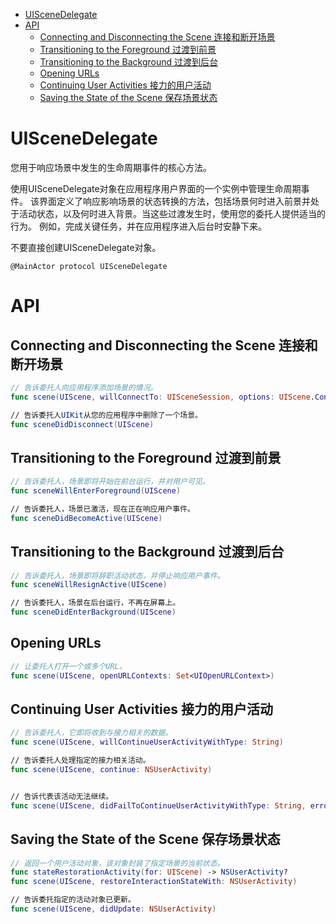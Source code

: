 <!-- TOC -->

- [UISceneDelegate](#uiscenedelegate)
- [API](#api)
    - [Connecting and Disconnecting the Scene 连接和断开场景](#connecting-and-disconnecting-the-scene-连接和断开场景)
    - [Transitioning to the Foreground 过渡到前景](#transitioning-to-the-foreground-过渡到前景)
    - [Transitioning to the Background 过渡到后台](#transitioning-to-the-background-过渡到后台)
    - [Opening URLs](#opening-urls)
    - [Continuing User Activities 接力的用户活动](#continuing-user-activities-接力的用户活动)
    - [Saving the State of the Scene 保存场景状态](#saving-the-state-of-the-scene-保存场景状态)

<!-- /TOC -->


# UISceneDelegate

您用于响应场景中发生的生命周期事件的核心方法。

使用UISceneDelegate对象在应用程序用户界面的一个实例中管理生命周期事件。
该界面定义了响应影响场景的状态转换的方法，包括场景何时进入前景并处于活动状态，以及何时进入背景。当这些过渡发生时，使用您的委托人提供适当的行为。
例如，完成关键任务，并在应用程序进入后台时安静下来。

不要直接创建UISceneDelegate对象。

```
@MainActor protocol UISceneDelegate
```

# API

## Connecting and Disconnecting the Scene 连接和断开场景

```swift
// 告诉委托人向应用程序添加场景的情况。
func scene(UIScene, willConnectTo: UISceneSession, options: UIScene.ConnectionOptions)

// 告诉委托人UIKit从您的应用程序中删除了一个场景。
func sceneDidDisconnect(UIScene)

```

## Transitioning to the Foreground 过渡到前景

```swift
// 告诉委托人，场景即将开始在前台运行，并对用户可见。
func sceneWillEnterForeground(UIScene)

// 告诉委托人，场景已激活，现在正在响应用户事件。
func sceneDidBecomeActive(UIScene)


```

## Transitioning to the Background 过渡到后台

```swift
// 告诉委托人，场景即将辞职活动状态，并停止响应用户事件。
func sceneWillResignActive(UIScene)

// 告诉委托人，场景在后台运行，不再在屏幕上。
func sceneDidEnterBackground(UIScene)

```

## Opening URLs

```swift
// 让委托人打开一个或多个URL。
func scene(UIScene, openURLContexts: Set<UIOpenURLContext>)

```

## Continuing User Activities 接力的用户活动

```swift
// 告诉委托人，它即将收到与接力相关的数据。
func scene(UIScene, willContinueUserActivityWithType: String)

// 告诉委托人处理指定的接力相关活动。
func scene(UIScene, continue: NSUserActivity)


// 告诉代表该活动无法继续。
func scene(UIScene, didFailToContinueUserActivityWithType: String, error: Error)
```

## Saving the State of the Scene 保存场景状态

```swift
// 返回一个用户活动对象，该对象封装了指定场景的当前状态。
func stateRestorationActivity(for: UIScene) -> NSUserActivity?
func scene(UIScene, restoreInteractionStateWith: NSUserActivity)

// 告诉委托指定的活动对象已更新。
func scene(UIScene, didUpdate: NSUserActivity)


```